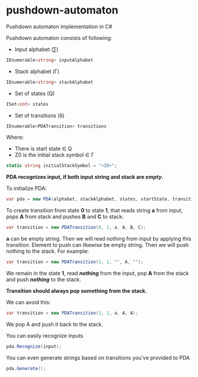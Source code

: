 # pushdown-automaton

Pushdown automaton implementation in C#

Pushdown automaton consists of following:
- Input alphabet (∑)
```C#
IEnumerable<string> inputAlphabet
```
- Stack alphabet (Γ)
```C#
IEnumerable<string> stackAlphabet
```
- Set of states (Q)
```C#
ISet<int> states
```
- Set of transitions (δ)
```C#
IEnumerable<PDATransition> transitions
```

Where:
- There is start state ∈ Q
- Z0 is the initial stack symbol ∈ Γ
```C#
static string initialStackSymbol = "<Z0>";
```

**PDA recognizes input, if both input string and stack are _empty_.**

To initialize PDA:

```C#
var pda = new PDA(alphabet, stackAlphabet, states, startState, transitions);
```

To create transition from state **0** to state **1**, that reads string **a** from input, pops **A** from stack and pushes **B** and **C** to stack:
```C#
var transition = new PDATransition(0, 1, a, A, B, C);
```

**a** can be empty string. Then we will read nothing from input by applying this transition.
Element to push can likewise be empty string. Then we will push nothing to the stack.
For example:
```C#
var transition = new PDATransition(1, 1, "", A, "");
```
We remain in the state **1**, read **_nothing_** from the input, pop **A** from the stack and push **_nothing_** to the stack.

**Transition should always pop something from the stack.**

We can avoid this:
```C#
var transition = new PDATransition(1, 1, a, A, A);
```
We pop A and push it back to the stack.

You can easily recognize inputs
```C#
pda.Recognize(input);
```

You can even generate strings based on transitions you've provided to PDA
```C#
pda.Generate();
```
